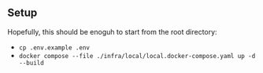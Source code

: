 ## Setup

Hopefully, this should be enoguh to start from the root directory:

- `cp .env.example .env`
- `docker compose --file ./infra/local/local.docker-compose.yaml up -d --build`
